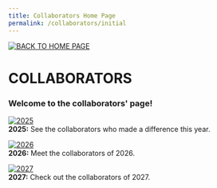 ```yaml
---
title: Collaborators Home Page
permalink: /collaborators/initial
---
```


[![BACK TO HOME PAGE](https://img.shields.io/static/v1?label=&message=BACK+TO+HOME+PAGE&color=%23009BD5&style=for-the-badge)](https://si-unifeb.github.io/indexen)

# COLLABORATORS

### Welcome to the collaborators' page!  

[![2025](https://img.shields.io/badge/2025-blue?style=for-the-badge)](/collaborators/2025/collaborators.md)                
**2025:** See the collaborators who made a difference this year.

[![2026](https://img.shields.io/badge/2026-blue?style=for-the-badge)](/collaborators/2026/)  
**2026:** Meet the collaborators of 2026.

[![2027](https://img.shields.io/badge/2027-blue?style=for-the-badge)](/collaborators/2027/)  
**2027:** Check out the collaborators of 2027.

